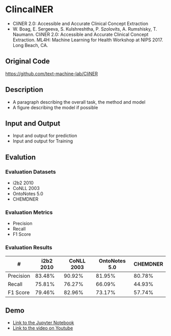 # ClincalNER
- CliNER 2.0: Accessible and Accurate Clinical Concept Extraction
- W. Boag, E. Sergeeva, S. Kulshreshtha, P. Szolovits, A. Rumshisky, T. Naumann. CliNER 2.0: Accessible and Accurate Clinical Concept Extraction. ML4H: Machine Learning for Health Workshop at NIPS 2017. Long Beach, CA.

## Original Code
https://github.com/text-machine-lab/CliNER

## Description
- A paragraph describing the overall task, the method and model
- A figure describing the model if possible

## Input and Output
- Input and output for prediction
- Input and output for Training

## Evalution
### Evaluation Datasets
* i2b2 2010
* CoNLL 2003
* OntoNotes 5.0
* CHEMDNER

### Evaluation Metrics
* Precision
* Recall
* F1 Score

### Evaluation Results

|#|i2b2 2010|CoNLL 2003|OntoNotes 5.0|CHEMDNER|
|---|---|---|---|---|
|Precision|83.48%|90.92%|81.95%|80.78%|
|Recall|75.81%|76.27%|66.09%|44.93%|
|F1 Score|79.46%|82.96%|73.17%|57.74%|

## Demo
- [Link to the Jupyter Notebook](#https://github.com/Candelaa/ditk/blob/develop/extraction/named_entity/ClinicalNER/code/ClinicalNER.ipynb)
- [Link to the video on Youtube](#https://youtu.be/kAJdHhj1VpE)